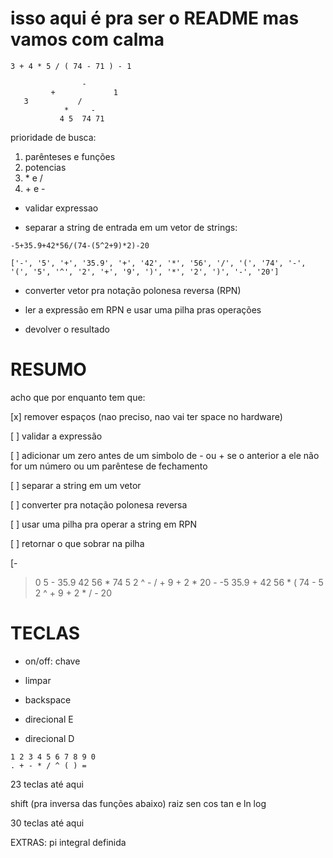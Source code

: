 # isso aqui é pra ser o README mas vamos com calma

```
3 + 4 * 5 / ( 74 - 71 ) - 1

                -
         +             1
   3           /
            *     -
           4 5  74 71
```

prioridade de busca:
1. parênteses e funções
2. potencias
3. \* e /
4. \+ e -

- validar expressao

- separar a string de entrada em um vetor de strings:

```
-5+35.9+42*56/(74-(5^2+9)*2)-20

['-', '5', '+', '35.9', '+', '42', '*', '56', '/', '(', '74', '-', '(', '5', '^', '2', '+', '9', ')', '*', '2', ')', '-', '20']
```

- converter vetor pra notação polonesa reversa (RPN)

- ler a expressão em RPN e usar uma pilha pras operações

- devolver o resultado

# RESUMO

acho que por enquanto tem que:

[x] remover espaços (nao preciso, nao vai ter space no hardware)

[ ] validar a expressão

[ ] adicionar um zero antes de um simbolo de - ou + se o anterior a ele não for um número ou um parêntese de fechamento

[ ] separar a string em um vetor

[ ] converter pra notação polonesa reversa

[ ] usar uma pilha pra operar a string em RPN

[ ] retornar o que sobrar na pilha

[-
>0 5 - 35.9 42 56 * 74 5 2 ^ - / + 9 + 2 * 20 -
-5 35.9 + 42 56 * ( 74 - 5 2 ^ + 9 + 2 * / - 20

# TECLAS

- on/off: chave

- limpar
- backspace
- direcional E
- direcional D

```
1 2 3 4 5 6 7 8 9 0
. + - * / ^ ( ) =
```

23 teclas até aqui

shift (pra inversa das funções abaixo)
raiz
sen
cos
tan
e
ln
log

30 teclas até aqui

EXTRAS:
pi
integral definida